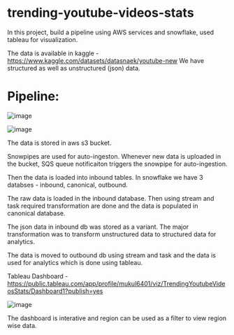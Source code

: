 # trending-youtube-videos-stats

In this project, build a pipeline using AWS services and snowflake, used tableau for visualization.

The data is available in kaggle - https://www.kaggle.com/datasets/datasnaek/youtube-new
We have structured as well as unstructured (json) data.

# Pipeline:

![image](https://user-images.githubusercontent.com/83829614/211152878-495f1d10-227b-441b-8e04-fe9c6ec2952d.png)

![image](https://user-images.githubusercontent.com/83829614/211152888-c180702b-d712-4df0-bf76-74dec416accc.png)

The data is stored in aws s3 bucket.

Snowpipes are used for auto-ingeston. Whenever new data is uploaded in the bucket, SQS queue notificaiton triggers the snowpipe for auto-ingestion.

Then the data is loaded into inbound tables. In snowflake we have 3 databses - inbound, canonical, outbound.

The raw data is loaded in the inbound database. Then using stream and task required transformation are done and the data is populated in canonical database.

The json data in inbound db was stored as a variant. The major transformation was to transform unstructured data to structured data for analytics.

The data is moved to outbound db using stream and task and the data is used for analytics which is done using tableau.

Tableau Dashboard - https://public.tableau.com/app/profile/mukul6401/viz/TrendingYoutubeVideosStats/Dashboard1?publish=yes

![image](https://user-images.githubusercontent.com/83829614/211151748-379f573a-20ac-42be-a318-8556d55f8f34.png)

The dashboard is interative and region can be used as a filter to view region wise data.
